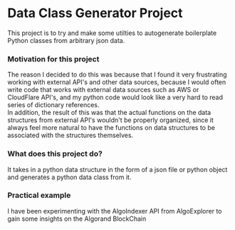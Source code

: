 # Data Class Generator Project
This project is to try and make some utilties to autogenerate boilerplate Python classes from arbitrary json data.

### Motivation for this project
The reason I decided to do this was because that I found it very frustrating working with external API's and other data
sources, because I would often write code that works with external data sources such as AWS or CloudFlare API's, and 
my python code would look like a very hard to read series of dictionary references.  
In addition, the result of this was that the actual functions on the data structures from external API's wouldn't be
properly organized, since it always feel more natural to have the functions on data structures to be associated with the
structures themselves.

### What does this project do?
It takes in a python data structure in the form of a json file or python object and generates a python data class from it.

### Practical example 
I have been experimenting with the AlgoIndexer API from AlgoExplorer to gain some insights on the Algorand BlockChain